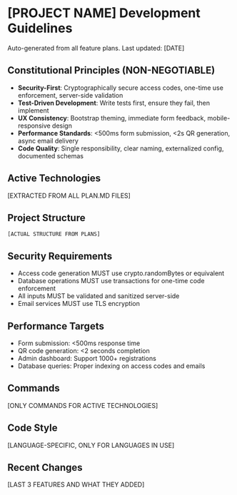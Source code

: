 # [PROJECT NAME] Development Guidelines

Auto-generated from all feature plans. Last updated: [DATE]

## Constitutional Principles (NON-NEGOTIABLE)
- **Security-First**: Cryptographically secure access codes, one-time use enforcement, server-side validation
- **Test-Driven Development**: Write tests first, ensure they fail, then implement
- **UX Consistency**: Bootstrap theming, immediate form feedback, mobile-responsive design
- **Performance Standards**: <500ms form submission, <2s QR generation, async email delivery
- **Code Quality**: Single responsibility, clear naming, externalized config, documented schemas

## Active Technologies
[EXTRACTED FROM ALL PLAN.MD FILES]

## Project Structure
```
[ACTUAL STRUCTURE FROM PLANS]
```

## Security Requirements
- Access code generation MUST use crypto.randomBytes or equivalent
- Database operations MUST use transactions for one-time code enforcement  
- All inputs MUST be validated and sanitized server-side
- Email services MUST use TLS encryption

## Performance Targets
- Form submission: <500ms response time
- QR code generation: <2 seconds completion
- Admin dashboard: Support 1000+ registrations
- Database queries: Proper indexing on access codes and emails

## Commands
[ONLY COMMANDS FOR ACTIVE TECHNOLOGIES]

## Code Style
[LANGUAGE-SPECIFIC, ONLY FOR LANGUAGES IN USE]

## Recent Changes
[LAST 3 FEATURES AND WHAT THEY ADDED]

<!-- MANUAL ADDITIONS START -->
<!-- MANUAL ADDITIONS END -->